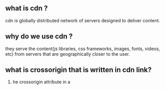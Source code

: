 ## what is cdn ?
cdn is globally distributed network of servers designed to deliver content.

## why do we use cdn ?
they serve the content(js libraries, css frameworks, images, fonts, videos, etc) from servers that are geographically closer to the user.

## what is crossorigin that is written in cdn link?
1. he crossorigin attribute in a <script> tag specifies whether the browser should include credentials (like cookies or HTTP authentication) in cross-origin requests when loading a resource.
2. Why is crossorigin needed?
When using external resources (like a React library from a CDN), the browser makes a CORS (Cross-Origin Resource Sharing) request. The crossorigin attribute:
- Ensures proper communication between the client and the CDN.
- Prevents errors if the resource requires CORS headers.
- Improves security and caching behavior.
3. When you include the crossorigin attribute without a value, it is equivalent to crossorigin="anonymous".